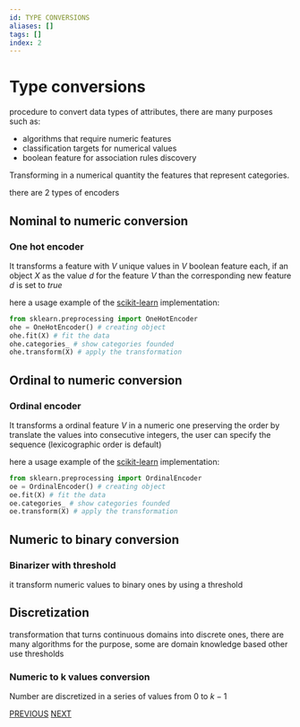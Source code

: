 ```yaml
---
id: TYPE CONVERSIONS
aliases: []
tags: []
index: 2
---
```


# Type conversions

procedure to convert data types of attributes, there are many purposes such as:

- algorithms that require numeric features
- classification targets for numerical values
- boolean feature for association rules discovery

Transforming in a numerical quantity the features that represent categories.

there are 2 types of encoders
## Nominal to numeric conversion

### One hot encoder


It transforms a feature  with $V$ unique values in $V$ boolean feature each, if an object $X$ as the value $d$ for the feature $V$ than the corresponding new feature $d$ is set to $true$

here a usage example of the [scikit-learn](https://scikit-learn.org/stable/) implementation:

```python
from sklearn.preprocessing import OneHotEncoder
ohe = OneHotEncoder() # creating object
ohe.fit(X) # fit the data
ohe.categories_ # show categories founded
ohe.transform(X) # apply the transformation
```

## Ordinal to numeric conversion
### Ordinal encoder

It transforms a ordinal feature $V$ in a numeric one preserving the order by translate the values into consecutive integers, the user can specify the sequence (lexicographic order is default)

here a usage example of the [scikit-learn](https://scikit-learn.org/stable/) implementation:

```python
from sklearn.preprocessing import OrdinalEncoder
oe = OrdinalEncoder() # creating object
oe.fit(X) # fit the data
oe.categories_ # show categories founded
oe.transform(X) # apply the transformation
```
## Numeric to binary conversion
### Binarizer with threshold

it transform numeric values  to binary ones by using a threshold

## Discretization

transformation that turns continuous domains into discrete ones, there are many algorithms for the purpose, some are domain knowledge based other use thresholds

### Numeric to k values conversion

Number are discretized in a series of values from $0$ to $k-1$

[PREVIOUS](data_preprocessing.md) [NEXT](datamining/similarity_and_dissimilarity.md)
